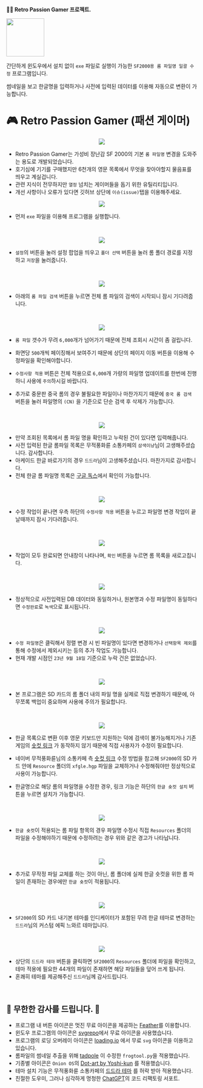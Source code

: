 **🧙‍♂️ Retro Passion Gamer 프로젝트.**

<p align="left">
  <img src="https://github.com/jshsakura/passion-gamer/blob/master/core/gui/res/icon/ico.png?raw=true" style="width:100px;"></img>
</p>

간단하게 윈도우에서 설치 없이 `exe` 파일로 실행이 가능한 `SF2000용 롬 파일명 일괄 수정` 프로그램입니다.

썸네일을 보고 한글명을 입력하거나 사전에 입력된 데이터를 이용해 자동으로 변환이 가능합니다.

# 🎮 Retro Passion Gamer (패션 게이머)

<p align="center">
  <img src="https://github.com/jshsakura/passion-gamer/blob/master/screenshots/preview-sf2000.webp?raw=true"></img>
</p>

- Retro Passion Gamer는 가성비 장난감 SF 2000의 기본 `롬 파일명` 변경을 도와주는 용도로 개발되었습니다.
- 호기심에 기기를 구매했지만 6천개의 영문 목록에서 무엇을 찾아야할지 물음표를 띄우고 계실겁니다.
- 관련 지식이 전무하지만 `열정` 넘치는 게이머들을 돕기 위한 유틸리티입니다.
- 개선 사항이나 오류가 있다면 깃허브 상단에 `이슈(issue)`탭을 이용해주세요.

<p align="center">
  <img src="https://github.com/jshsakura/passion-gamer/blob/master/screenshots/preview-passion-gamer.png?raw=true"></img>
</p>

- 먼저 `exe` 파일을 이용해 프로그램을 실행합니다.

<br/>
<p align="center">
  <img src="https://github.com/jshsakura/passion-gamer/blob/master/screenshots/preview-passion-gamer2.png?raw=true"></img>
</p>

- `설정`의 버튼을 눌러 설정 팝업을 띄우고 `폴더 선택` 버튼을 눌러 롬 폴더 경로를 지정하고 `저장`을 눌러줍니다.
<br/>
<p align="center">
  <img src="https://github.com/jshsakura/passion-gamer/blob/master/screenshots/preview-passion-gamer3.png?raw=true"></img>
</p>

- 아래의 `롬 파일 검색` 버튼을 누르면 전체 롬 파일의 검색이 시작되니 잠시 기다려줍니다.
<br/>
<p align="center">
  <img src="https://github.com/jshsakura/passion-gamer/blob/master/screenshots/preview-passion-gamer3-1.png?raw=true"></img>
</p>

- `롬 파일` 갯수가 무려 `6,000`개가 넘어가기 때문에 전체 조회시 시간이 좀 걸립니다.

- 화면당 `500`개씩 페이징해서 보여주기 때문에 상단의 페이지 이동 버튼을 이용해 수정파일을 확인해야합니다.

- `수정사항 적용` 버튼은 전체 적용으로 `6,000`개 가량의 파일명 업데이트를 한번에 진행하니 사용에 `주의`하시길 바랍니다.

- 추가로 중문판 중국 롬의 경우 불필요한 파일이나 마찬가지기 때문에 `중국 롬 검색` 버튼을 눌러 파일명의 `(CN)` 을 기준으로 단순 검색 후 삭제가 가능합니다.

<br/>
<p align="center">
  <img src="https://github.com/jshsakura/passion-gamer/blob/master/screenshots/preview-passion-gamer4.png?raw=true"></img>
</p>

- 만약 조회된 목록에서 롬 파일 명을 확인하고 누락된 건이 있다면 입력해줍니다.
- 사전 입력된 한글 롬파일 목록은 무적풍화륜 소통카페의 `삼색이냥`님이 고생해주셨습니다. 감사합니다.
- 아케이드 한글 바로가기의 경우 `드드라`님이 고생해주셨습니다. 마찬가지로 감사합니다.
- 전체 한글 롬 파일명 목록은 [구글 독스](https://docs.google.com/spreadsheets/d/1TCoolDlFeeaH3LgBsC6shHvN7u_Tk5liIAX56BhsfSs/edit?usp=sharing)에서 확인이 가능합니다.

<br/>
<p align="center">
  <img src="https://github.com/jshsakura/passion-gamer/blob/master/screenshots/preview-passion-gamer5.png?raw=true"></img>
</p>

- 수정 작업이 끝나면 우측 하단의 `수정사항 적용` 버튼을 누르고 파일명 변경 작업이 끝날때까지 잠시 기다려줍니다.

<br/>
<p align="center">
  <img src="https://github.com/jshsakura/passion-gamer/blob/master/screenshots/preview-passion-gamer6.png?raw=true"></img>
</p>

- 작업이 모두 완료되면 안내창이 나타나며, `확인` 버튼을 누르면 롬 목록을 새로고칩니다.

<br/>
<p align="center">
  <img src="https://github.com/jshsakura/passion-gamer/blob/master/screenshots/preview-passion-gamer7.png?raw=true"></img>
</p>

- 정상적으로 사전입력된 DB 데이터와 동일하거나, 원본명과 수정 파일명이 동일하다면 `수정완료`로 `녹색`으로 표시됩니다.

<br/>
<p align="center">
  <img src="https://github.com/jshsakura/passion-gamer/blob/master/screenshots/preview-passion-gamer8.png?raw=true"></img>
</p>

- `수정 파일명`은 클릭해서 정렬 변경 시 빈 파일명이 있다면 변경하거나 `선택항목 제외`를 통해 수정에서 제외시키는 등의 추가 작업도 가능합니다.
- 현재 개발 시점인 `23년 9월 18일` 기준으로 누락 건은 없었습니다.

<br/>
<p align="center">
  <img src="https://github.com/jshsakura/passion-gamer/blob/master/screenshots/preview-passion-gamer9.png?raw=true"></img>
</p>

- 본 프로그램은 SD 카드의 롬 폴더 내의 파일 명을 실제로 직접 변경하기 때문에, 아무쪼록 백업이 중요하며 사용에 주의가 필요합니다.

<br/>
<p align="center">
  <img src="https://github.com/jshsakura/passion-gamer/blob/master/screenshots/preview-passion-gamer10.png?raw=true"></img>
</p>

- 한글 목록으로 변환 이후 영문 키보드만 지원하는 덕에 검색이 불가능해지거나 기존 게임의 [숏컷 링크](https://cafe.naver.com/moopung?iframe_url=/ArticleSearchList.nhn%3Fsearch.clubid=29771102%26search.searchdate=all%26search.searchBy=3%26search.query=%BB%EF%BB%F6%C0%CC%B3%C9%26search.defaultValue=1%26search.sortBy=date) 가 동작하지 않기 때문에 직접 사용자가 수정이 필요합니다.

- 네이버 무적풍화륜님의 소통카페 측 [숏컷 링크](https://cafe.naver.com/moopung?iframe_url=/ArticleSearchList.nhn%3Fsearch.clubid=29771102%26search.searchdate=all%26search.searchBy=3%26search.query=%BB%EF%BB%F6%C0%CC%B3%C9%26search.defaultValue=1%26search.sortBy=date) 수정 방법을 참고해 `SF2000`의 SD 카드 안에 `Resource` 폴더의 `xfgle.hgp` 파일을 교체하거나 수정해줘야만 정상적으로 사용이 가능합니다.

- 한글명으로 해당 롬의 파일명을 수정한 경우, 링크 기능은 하단의 `한글 숏컷 설치` 버튼을 누르면 설치가 가능합니다.

<br/>
<p align="center">
  <img src="https://github.com/jshsakura/passion-gamer/blob/master/screenshots/preview-passion-gamer11.png?raw=true"></img>
</p>

- `한글 숏컷`이 적용되는 롬 파일 항목의 경우 파일명 수정시 직접 `Resources` 폴더의 파일을 수정해야하기 때문에 수정하려는 경우 위와 같은 경고가 나타납니다.

<br/>
<p align="center">
  <img src="https://github.com/jshsakura/passion-gamer/blob/master/screenshots/preview-passion-gamer12.png?raw=true"></img>
</p>

- 추가로 무작정 파일 교체를 하는 것이 아닌, 롬 폴더에 실제 한글 숏컷을 위한 롬 파일이 존재하는 경우에만 `한글 숏컷`이 적용됩니다.

<br/>
<p align="center">
  <img src="https://github.com/jshsakura/passion-gamer/blob/master/screenshots/preview-passion-gamer13.png?raw=true"></img>
</p>

- `SF2000`의 SD 카드 내기본 테마를 인디케이터가 포함된 무려 한글 테마로 변경하는 `드드라`님의 커스텀 에픽 느와르 테마입니다.

<br/>
<p align="center">
  <img src="https://github.com/jshsakura/passion-gamer/blob/master/screenshots/preview-passion-gamer14.png?raw=true"></img>
</p>

- 상단의 `드드라 테마` 버튼을 클릭하면 `SF2000`의 `Resources` 폴더에 파일을 확인하고, 테마 적용에 필요한 44개의 파일이 존재하면 해당 파일들을 덮어 쓰게 됩니다.
- 혼쾌히 테마를 제공해주신 `드드라`님께 감사드립니다.

<br/>

## 💌 무한한 감사를 드립니다. 🫶

- 프로그램 내 버튼 아이콘은 멋진 무료 아이콘을 제공하는 [Feather](https://feathericons.com/)를 이용합니다.
- 윈도우 프로그램의 아이콘은 [svgrepo](https://www.svgrepo.com/)에서 무료 아이콘을 사용했습니다.
- 프로그램의 로딩 오버레이 아이콘은 [loading.io](https://loading.io) 에서 무료 `svg` 아이콘을 이용하고 있습니다.
- 롬파일의 썸네일 추출을 위해 [tadpole](https://github.com/EricGoldsteinNz/tadpole) 이 수정한 `frogtool.py`을 적용했습니다.
- 기종별 아이콘은 `Onion OS`의 [Dot-art by Yoshi-kun](https://github.com/OnionUI/Themes) 를 적용했습니다.
- 테마 설치 기능은 무적풍화륜 소통카페의 [드드라 테마](https://cafe.naver.com/moopung?iframe_url_utf8=%2FArticleRead.nhn%253Fclubid%3D29771102%2526articleid%3D147884%2526commentFocus%3Dtrue) 를 허락 받아 적용했습니다.
- 친절한 도우미, 그러나 심각하게 멍청한 [ChatGPT](https://chat.openai.com/)의 코드 리팩토링 서포트.
